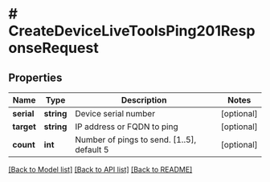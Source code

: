 # # CreateDeviceLiveToolsPing201ResponseRequest

## Properties

Name | Type | Description | Notes
------------ | ------------- | ------------- | -------------
**serial** | **string** | Device serial number | [optional]
**target** | **string** | IP address or FQDN to ping | [optional]
**count** | **int** | Number of pings to send. [1..5], default 5 | [optional]

[[Back to Model list]](../../README.md#models) [[Back to API list]](../../README.md#endpoints) [[Back to README]](../../README.md)
